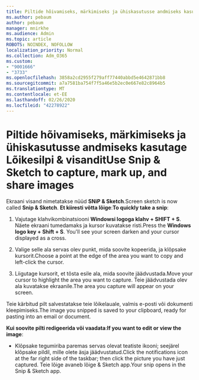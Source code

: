 ```yaml
---
title: Piltide hõivamiseks, märkimiseks ja ühiskasutusse andmiseks kasutage Lõikesilpi & visandit
ms.author: pebaum
author: pebaum
manager: mnirkhe
ms.audience: Admin
ms.topic: article
ROBOTS: NOINDEX, NOFOLLOW
localization_priority: Normal
ms.collection: Adm_O365
ms.custom:
- "9001666"
- "3733"
ms.openlocfilehash: 3858a2cd2955f279aff77440abbd5e4642871bb8
ms.sourcegitcommit: a7a7581ba754f7f5a46e5b2ec0e667e82c8964b5
ms.translationtype: MT
ms.contentlocale: et-EE
ms.lasthandoff: 02/26/2020
ms.locfileid: "42278922"
---
```

# <a name="use-snip--sketch-to-capture-mark-up-and-share-images"></a><span data-ttu-id="62c1e-102">Piltide hõivamiseks, märkimiseks ja ühiskasutusse andmiseks kasutage Lõikesilpi & visandit</span><span class="sxs-lookup"><span data-stu-id="62c1e-102">Use Snip & Sketch to capture, mark up, and share images</span></span>

<span data-ttu-id="62c1e-103">Ekraani visand nimetatakse nüüd **SNiP & Sketch**.</span><span class="sxs-lookup"><span data-stu-id="62c1e-103">Screen sketch is now called **Snip & Sketch**.</span></span> <span data-ttu-id="62c1e-104">**Et kiiresti võtta lõige**:</span><span class="sxs-lookup"><span data-stu-id="62c1e-104">**To quickly take a snip**:</span></span>

1. <span data-ttu-id="62c1e-105">Vajutage klahvikombinatsiooni **Windowsi logoga klahv + SHIFT + S**. Näete ekraani tumedamaks ja kursor kuvatakse risti.</span><span class="sxs-lookup"><span data-stu-id="62c1e-105">Press the **Windows logo key + Shift + S**. You'll see your screen darken and your cursor displayed as a cross.</span></span> 

2. <span data-ttu-id="62c1e-106">Valige selle ala servas olev punkt, mida soovite kopeerida, ja klõpsake kursorit.</span><span class="sxs-lookup"><span data-stu-id="62c1e-106">Choose a point at the edge of the area you want to copy and left-click the cursor.</span></span> 

3. <span data-ttu-id="62c1e-107">Liigutage kursorit, et tõsta esile ala, mida soovite jäädvustada.</span><span class="sxs-lookup"><span data-stu-id="62c1e-107">Move your cursor to highlight the area you want to capture.</span></span> <span data-ttu-id="62c1e-108">Teie jäädvustada olev ala kuvatakse ekraanile.</span><span class="sxs-lookup"><span data-stu-id="62c1e-108">The area you capture will appear on your screen.</span></span>

<span data-ttu-id="62c1e-109">Teie kärbitud pilt salvestatakse teie lõikelauale, valmis e-posti või dokumenti kleepimiseks.</span><span class="sxs-lookup"><span data-stu-id="62c1e-109">The image you snipped is saved to your clipboard, ready for pasting into an email or document.</span></span> 

<span data-ttu-id="62c1e-110">**Kui soovite pilti redigeerida või vaadata**:</span><span class="sxs-lookup"><span data-stu-id="62c1e-110">**If you want to edit or view the image**:</span></span> 

- <span data-ttu-id="62c1e-111">Klõpsake tegumiriba paremas servas olevat teatiste ikooni; seejärel klõpsake pildil, mille olete äsja jäädvustatud.</span><span class="sxs-lookup"><span data-stu-id="62c1e-111">Click the notifications icon at the far right side of the taskbar; then click the picture you have just captured.</span></span> <span data-ttu-id="62c1e-112">Teie lõige avaneb lõige & Sketch app.</span><span class="sxs-lookup"><span data-stu-id="62c1e-112">Your snip opens in the Snip & Sketch app.</span></span>
